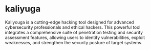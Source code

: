 # kaliyuga
Kaliyouga is a cutting-edge hacking tool designed for advanced cybersecurity professionals and ethical hackers. This powerful tool integrates a comprehensive suite of penetration testing and security assessment features, allowing users to identify vulnerabilities, exploit weaknesses, and strengthen the security posture of target systems.
